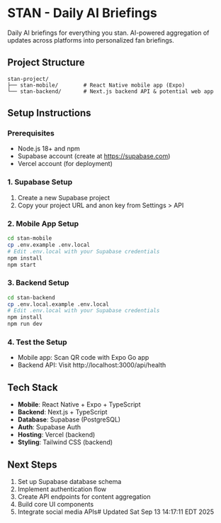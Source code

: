 # STAN - Daily AI Briefings

Daily AI briefings for everything you stan. AI-powered aggregation of updates across platforms into personalized fan briefings.

## Project Structure

```
stan-project/
├── stan-mobile/        # React Native mobile app (Expo)
└── stan-backend/       # Next.js backend API & potential web app
```

## Setup Instructions

### Prerequisites
- Node.js 18+ and npm
- Supabase account (create at https://supabase.com)
- Vercel account (for deployment)

### 1. Supabase Setup
1. Create a new Supabase project
2. Copy your project URL and anon key from Settings > API

### 2. Mobile App Setup
```bash
cd stan-mobile
cp .env.example .env.local
# Edit .env.local with your Supabase credentials
npm install
npm start
```

### 3. Backend Setup
```bash
cd stan-backend
cp .env.local.example .env.local
# Edit .env.local with your Supabase credentials
npm install
npm run dev
```

### 4. Test the Setup
- Mobile app: Scan QR code with Expo Go app
- Backend API: Visit http://localhost:3000/api/health

## Tech Stack
- **Mobile**: React Native + Expo + TypeScript
- **Backend**: Next.js + TypeScript
- **Database**: Supabase (PostgreSQL)
- **Auth**: Supabase Auth
- **Hosting**: Vercel (backend)
- **Styling**: Tailwind CSS (backend)

## Next Steps
1. Set up Supabase database schema
2. Implement authentication flow
3. Create API endpoints for content aggregation
4. Build core UI components
5. Integrate social media APIs# Updated Sat Sep 13 14:17:11 EDT 2025
